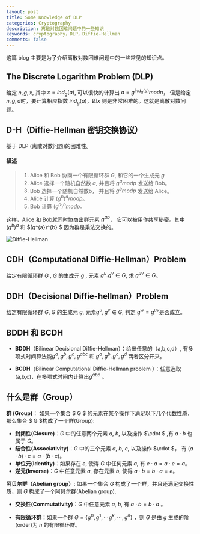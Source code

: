 ```yaml
---
layout: post
title: Some Knowledge of DLP
categories: Cryptography
description: 离散对数困难问题中的一些知识
keywords: cryptography，DLP，Diffie-Hellman
comments: false
---   
```


这篇 blog 主要是为了介绍离散对数困难问题中的一些常见的知识点。   

## The Discrete Logarithm Problem (DLP)   
给定 $n,g,x$, 其中 $x = ind_g(a)$, 可以很快的计算出 $a=g^{ind_g(a)} mod n$， 但是给定 $n,g,a$时，要计算相应指数 $ind_g(a)$，即$x$ 则是非常困难的。这就是离散对数问题。


## D-H（Diffie-Hellman 密钥交换协议）  

基于 DLP (离散对数问题)的困难性。     

#### 描述  
> 1. Alice 和 Bob 协商一个有限循环群 $G$, 和它的一个生成元 $g$   
>2. Alice 选择一个随机自然数 $a$, 并且将 $g^{a}  mod  p$ 发送给 Bob。  
>3. Bob 选择一个随机自然数b， 并且将 $g^{b} mod p$ 发送给 Alice。  
>4. Alice 计算 $(g^{b})^{a} mod p$。
>5. Bob 计算 $(g^{a})^{b} mod p$。    

这样，Alice 和 Bob就同时协商出群元素 $g^{ab}$， 它可以被用作共享秘密。其中 $(g^{b})^{a}$ 和 $(g^{a})^{b} $ 因为群是乘法交换的。

![Diffie-Hellman](/images/posts/crypt/Diffie-Hellman-Schlüsselaustausch.svg.png)
  
## CDH（Computational Diffie-Hellman）Problem

给定有限循环群 $G$ , $G$ 的生成元 $g$ , 元素 $g^{u}. g^{v} \in G$, 求 $g^{uv} \in G$。

 
 ## DDH（Decisional Diffie-hellman）Problem   

给定有限循环群 $G$, $G$ 的生成元 $g$, 元素$g^{u},g^{v} \in G$, 判定 $g^{w} = g^{uv}$是否成立。

## BDDH 和 BCDH
- **BDDH**（Bilinear Decisional Diffie-Hellman）：给出任意的（a,b,c,d）, 有多项式时间算法能$g^{a},g^{b},g^{c},g^{abc}$ 和 $g^{a},g^{b},g^{c},g^{d}$ 两者区分开来。    

- **BCDH**（Bilinear Computational Diffie-Hellman problem ）：任意选取(a,b,c)，在多项式时间内计算出$g^{abc}$ 。



## 什么是群（Group）    
**群 (Group)**： 如果一个集合 $ G $ 的元素在某个操作下满足以下几个代数性质，那么集合 $ G $构成了一个群(Group):          

- **封闭性(Closure)**：$G$ 中的任意两个元素 $a$, $b$, 以及操作 $\cdot $ ,有 $a\cdot b$ 也属于 $G$。
- **结合性(Associativity)**：$G$ 中的三个元素 $a$, $b$, $c$, 以及操作 $\cdot $， 有 $(a\cdot b)\cdot c=a\cdot (b\cdot c)$。
- **单位元(Identity)**：如果存在 $e$, 使得 $G$ 中任何元素 $a$, 有 $e\cdot a = a \cdot e = a$。
- **逆元(Inverse)**：$G$ 中任意元素 $a$, 存在元素 $b$, 使得 $a \cdot b = b \cdot a = e$。   


**阿贝尔群（Abelian group）**: 如果一个集合 $G$ 构成了一个群，并且还满足交换性质，则 $G$ 构成了一个阿贝尔群(Abelian group).

- **交换性(Commutativity)**：$G$ 中任意元素 $a$, $b$, 有 $a \cdot b = b \cdot a$ 。 

- **有限循环群**：如果一个群 $G=\{g^{0},g^{1},\cdots g^{k},\cdots ,g^{n}\}$ ，则 $G$ 是由 $g$ 生成的阶(order)为 $n$ 的有限循环群。    

